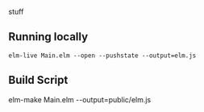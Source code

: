 stuff

## Running locally
`elm-live Main.elm --open --pushstate --output=elm.js`
## Build Script
elm-make Main.elm --output=public/elm.js
